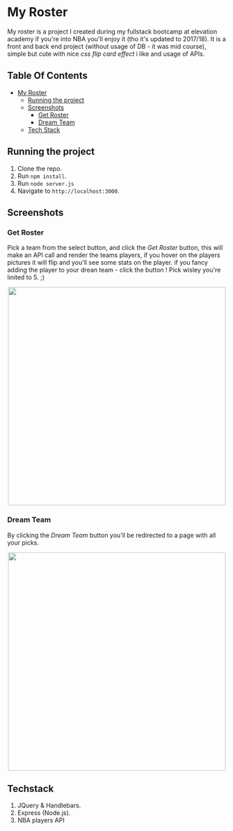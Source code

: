# My Roster

My roster is a project I created during my fullstack bootcamp at elevation academy if you're into NBA you'll enjoy it (tho it's updated to 2017/18). It is a front and back end project (without usage of DB - it was mid course), simple but cute with nice *css flip card effect* i like and usage of APIs.

<!-- Demo: [https://react-bank-eitang.herokuapp.com/](https://react-bank-eitang.herokuapp.com/) -->

## Table Of Contents
- [My Roster](#MyRoster)
  * [Running the project](#running-the-project)
  * [Screenshots](#screenshots)
    + [Get Roster](#GetRoster)
    + [Dream Team](#DreamTeam)
  * [Tech Stack](#tech-stack)


## Running the project

1. Clone the repo.
2. Run `npm install`.
3. Run `node server.js`
4. Navigate to `http://localhost:3000`.

## Screenshots

### Get Roster
Pick a team from the select button, and click the *Get Roster* button, this will make an API call and render the teams players, if you hover on the players pictures it will flip and you'll see some stats on the player. if you fancy adding the player to your drean team - click the button ! Pick wisley you're linited to 5. ;) 

<p align="center"><img src="imgs4reaadme/regPage.png" width="500" /></p>

### Dream Team 

By clicking the *Dream Team* button you'll be redirected to a page with all your picks.

<p align="center"><img src="imgs4reaadme/drmTeamPage.png" width="500" /></p>


## Techstack
1. JQuery & Handlebars. 
2. Express (Node.js).
3. NBA players API
